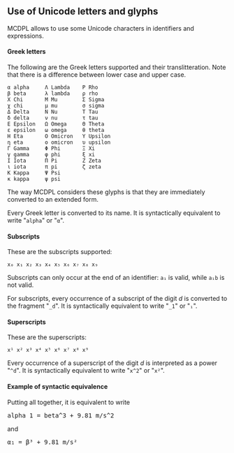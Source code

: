 ## Use of Unicode letters and glyphs 

MCDPL allows to use some Unicode characters in identifiers and expressions.

#### Greek letters

The following are the Greek letters supported and their translitteration.
Note that there is a difference between lower case and upper case.

    α alpha     Λ Lambda    Ρ Rho
    β beta      λ lambda    ρ rho
    Χ Chi       Μ Mu        Σ Sigma
    χ chi       μ mu        σ sigma
    Δ Delta     Ν Nu        Τ Tau
    δ delta     ν nu        τ tau
    Ε Epsilon   Ω Omega     Θ Theta
    ε epsilon   ω omega     θ theta
    Η Eta       Ο Omicron   Υ Upsilon
    η eta       ο omicron   υ upsilon
    Γ Gamma     Φ Phi       Ξ Xi
    γ gamma     φ phi       ξ xi
    Ι Iota      Π Pi        Ζ Zeta
    ι iota      π pi        ζ zeta  
    Κ Kappa     Ψ Psi       
    κ kappa     ψ psi      

The way MCDPL considers these glyphs is that they are immediately
converted to an extended form. 

Every Greek letter is 
converted to its name. It is syntactically equivalent to write
"``alpha``" or "``α``". 

#### Subscripts

These are the subscripts supported:

    x₀ x₁ x₂ x₃ x₄ x₅ x₆ x₇ x₈ x₉

Subscripts can only occur at the end of an identifier: ``a₁`` is valid, 
while ``a₁b`` is not valid.

For subscripts, every occurrence of a subscript of the digit *d* is converted to the fragment "``_d``".  It is syntactically equivalent to write
"``_1``" or "``₁``".

#### Superscripts

These are the superscripts:
   
    x¹ x² x³ x⁴ x⁵ x⁶ x⁷ x⁸ x⁹

Every occurrence of a superscript of the digit *d* is interpreted as a power "``^d``".  It is syntactically equivalent to write "``x^2``" or "``x²``".


#### Example of syntactic equivalence

Putting all together, it is equivalent to write

<pre class='mcdp_statements'>
alpha_1 = beta^3 + 9.81 m/s^2
</pre>

and 

<pre class='mcdp_statements'>
α₁ = β³ + 9.81 m/s²
</pre>